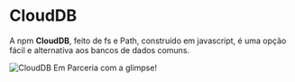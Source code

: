 # CloudDB
A npm **CloudDB**, feito de fs e Path, construído em javascript, é uma opção fácil e alternativa aos bancos de dados comuns.

![CloudDB Em Parceria com a glimpse](https://i.postimg.cc/dVk3SKvd/24-Sem-T-tulo-20250728184409.png)!

